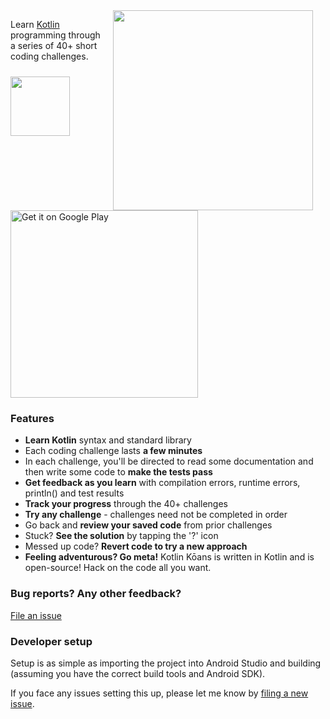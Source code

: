 <img src="http://i.imgur.com/UTmcU39.gif" width="320" align="right" hspace="20">

Learn [Kotlin][kotlin] programming through a series of 40+ short coding challenges.

<p>
    <a href='https://play.google.com/store/apps/details?id=me.vickychijwani.kotlinkoans&utm_source=github&utm_campaign=badge&pcampaignid=MKT-Other-global-all-co-prtnr-py-PartBadge-Mar2515-1'><img src='http://i.imgur.com/LPgOQzB.png' width='95px' vspace='10' /></a>
    <a href='https://play.google.com/store/apps/details?id=me.vickychijwani.kotlinkoans&utm_source=github&utm_campaign=badge&pcampaignid=MKT-Other-global-all-co-prtnr-py-PartBadge-Mar2515-1'><img alt='Get it on Google Play' src='https://play.google.com/intl/en_us/badges/images/generic/en_badge_web_generic.png' width='300px' /></a>
</p>

### Features

- **Learn Kotlin** syntax and standard library
- Each coding challenge lasts **a few minutes**
- In each challenge, you'll be directed to read some documentation and then write some code to **make the tests pass**
- **Get feedback as you learn** with compilation errors, runtime errors, println() and test results
- **Track your progress** through the 40+ challenges
- **Try any challenge** - challenges need not be completed in order
- Go back and **review your saved code** from prior challenges
- Stuck? **See the solution** by tapping the '?' icon
- Messed up code? **Revert code to try a new approach**
- **Feeling adventurous? Go meta!** Kotlin Kōans is written in Kotlin and is open-source! Hack on the code all you want.


### Bug reports? Any other feedback?

[File an issue](/issues)


### Developer setup

Setup is as simple as importing the project into Android Studio and building (assuming you have the correct build tools and Android SDK).

If you face any issues setting this up, please let me know by [filing a new issue](/issues/new).


[kotlin]: https://kotlinlang.org/
[playstore]: https://play.google.com/store/apps/details?id=me.vickychijwani.kotlinkoans
